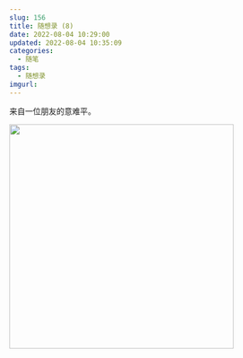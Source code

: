 ```yaml
---
slug: 156
title: 随想录 (8)
date: 2022-08-04 10:29:00
updated: 2022-08-04 10:35:09
categories: 
  - 随笔
tags: 
  - 随想录
imgurl: 
---
```



来自一位朋友的意难平。

<img src="https://imgurl.zburu.com/images/2022/08/04/62eb2eb5d2d21.jpg" style="width:400px;">